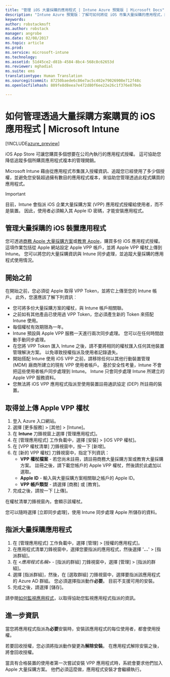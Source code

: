 ```yaml
---
title: "管理 iOS 大量採購的應用程式 | Intune Azure 預覽版 | Microsoft Docs"
description: "Intune Azure 預覽版︰了解可如何將從 iOS 市集大量採購的應用程式，同步到 Intune，然後管理及並追蹤其使用方式。"
keywords: 
author: robstackmsft
ms.author: robstack
manager: angrobe
ms.date: 02/08/2017
ms.topic: article
ms.prod: 
ms.service: microsoft-intune
ms.technology: 
ms.assetid: 51d45ce2-d81b-4584-8bc4-568c8c62653d
ms.reviewer: mghadial
ms.suite: ems
translationtype: Human Translation
ms.sourcegitcommit: 87250baede6c86e7ac5c402e79026908e712f48c
ms.openlocfilehash: 809fe8d8eea7e472d80f6ee22e26c1f376e870eb

---
```


# <a name="how-to-manage-ios-apps-you-purchased-through-a-volume-purchase-program"></a>如何管理透過大量採購方案購買的 iOS 應用程式 | Microsoft Intune


[!INCLUDE[azure_preview](../includes/azure_preview.md)]

iOS App Store 可讓您購買多個想要在公司內執行的應用程式授權。 這可協助您降低追蹤多個所購買應用程式複本的管理開銷。

Microsoft Intune 藉由從應用程式市集匯入授權資訊、追蹤您已經使用了多少個授權，並避免您安裝超過擁有數目的應用程式複本，來協助您管理透過此程式購買的應用程式。

> [!Important]
> 目前，Intune 會指派 iOS 企業大量採購方案 (VPP) 應用程式授權給使用者，而不是裝置。 因此，使用者必須輸入其 Apple ID 密碼，才能安裝應用程式。

## <a name="manage-volume-purchased-apps-for-ios-devices"></a>管理大量採購的 iOS 裝置應用程式
您可透過[商務 Apple 大量採購方案](http://www.apple.com/business/vpp/)或[教育 Apple](http://volume.itunes.apple.com/us/store)，購買多份 iOS 應用程式授權。 這項作業包括從 Apple 網站設定 Apple VPP 帳戶，並將 Apple VPP 權杖上傳到 Intune。  您可以將您的大量採購資訊與 Intune 同步處理，並追蹤大量採購的應用程式使用情況。

## <a name="before-you-start"></a>開始之前
在開始之前，您必須從 Apple 取得 VPP Token，並將它上傳至您的 Intune 帳戶。 此外，您還應該了解下列資訊︰

* 您可將多份大量採購方案的權杖，與 Intune 帳戶相關聯。
* 之前如有其他產品已使用過 VPP Token，您必須產生新的 Token 來搭配 Intune 使用。
* 每個權杖有效期限為一年。
* Intune 預設與 Apple VPP 服務一天進行兩次同步處理。 您可以在任何時間啟動手動同步處理。
* 在您將 VPP Token 匯入 Intune 之後，請不要將相同的權杖匯入任何其他裝置管理解決方案。 以免導致授權指派及使用者記錄遺失。
* 開始搭配 Intune 使用 iOS VPP 之前，請移除任何以其他行動裝置管理 (MDM) 廠商所建立的現有 VPP 使用者帳戶。 基於安全性考量，Intune 不會把這些使用者帳戶同步處理到 Intune。 Intune 只會同步處理 Intune 所建立的 Apple VPP 服務資料。
* 您無法將 iOS VPP 應用程式指派至使用裝置註冊通訊協定 (DEP) 所註冊的裝置。

## <a name="to-get-and-upload-an-apple-vpp-token"></a>取得並上傳 Apple VPP 權杖

1. 登入 Azure 入口網站。
2. 選擇 [更多服務]  >  [其他]  >  [Intune]。
3. 在 **Intune** 刀鋒視窗上選擇 [管理應用程式]。
1.  在 [管理應用程式] 工作負載中，選擇 [安裝]  > [iOS VPP 權杖]。
2.  在 [VPP 權杖清單] 刀鋒視窗中，按一下 [新增]。
3.  在 [新的 VPP 權杖] 刀鋒視窗中，指定下列資訊：
    - **VPP 權杖檔案** - 若您尚未註冊，請註冊商務大量採購方案或教育大量採購方案。 註冊之後，請下載您帳戶的 Apple VPP 權杖，然後請於此處加以選取。
    - **Apple ID** - 輸入與大量採購方案相關聯之帳戶的 Apple ID。
    - **VPP 帳戶類型** - 請選擇 [商務] 或 [教育]。
4. 完成之後，請按一下 [上傳]。

在權杖清單刀鋒視窗內，會顯示該權杖。


您可以隨時選擇 [立即同步處理]，使用 Intune 同步處理 Apple 所儲存的資料。

## <a name="to-assign-a-volume-purchased-app"></a>指派大量採購應用程式

1. 在 [管理應用程式] 工作負載中，選擇 [管理]  > [授權的應用程式]。
2. 在應用程式清單刀鋒視窗中，選擇您要指派的應用程式，然後選擇 '**...**' > [指派群組]。
3. 在 <*應用程式名稱*> - [指派的群組] 刀鋒視窗中，選擇 [管理]  > [指派的群組]。
4. 選擇 [指派群組]，然後，在 [選取群組] 刀鋒視窗中，選擇要指派該應用程式的 Azure AD 群組。
您必須選擇指派動作**必要**。 目前不支援可用的安裝。
5. 完成之後，請選擇 [儲存]。

請參閱[如何監視應用程式](monitor-apps.md)，以取得協助您監視應用程式指派的資訊。

## <a name="further-information"></a>進一步資訊

當您將應用程式指派為**必要**安裝時，安裝該應用程式的每位使用者，都會使用授權。

若要回收授權，您必須將指派動作變更為**解除安裝**。 在應用程式解除安裝之後，將會回收授權。

當具有合格裝置的使用者第一次嘗試安裝 VPP 應用程式時，系統會要求他們加入 Apple 大量採購方案。 他們必須這麼做，應用程式安裝才會繼續執行。



<!--HONumber=Feb17_HO2-->


